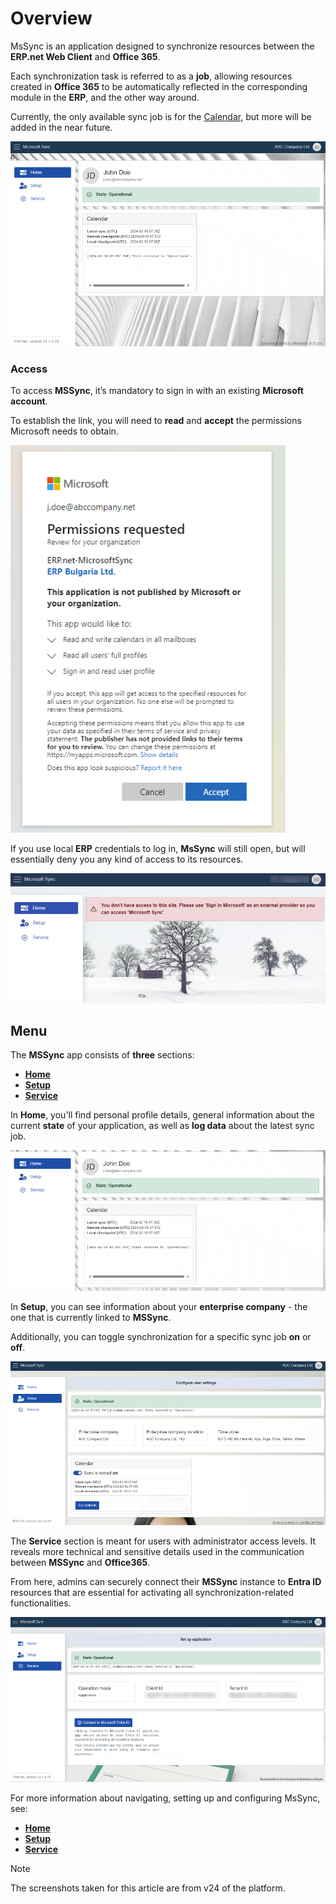 # Overview

MsSync is an application designed to synchronize resources between the **ERP.net Web Client** and **Office 365**. 

Each synchronization task is referred to as a **job**, allowing resources created in **Office 365** to be automatically reflected in the corresponding module in the **ERP**, and the other way around.

Currently, the only available sync job is for the [Calendar](https://docs.erp.net/webclient/introduction/my-apps/calendar.html), but more will be added in the near future.

![picture](pictures/Overview_view_nohighlights_01_03.png)
 
### Access

To access **MSSync**, it’s mandatory to sign in with an existing **Microsoft account**. 

To establish the link, you will need to **read** and **accept** the permissions Microsoft needs to obtain.

![picture](pictures/Overview_permission_01_03.png)
 
If you use local **ERP** credentials to log in, **MsSync** will still open, but will essentially deny you any kind of access to its resources. 

![picture](pictures/Overview_error_01_03.png)
 
## Menu

The **MSSync** app consists of **three** sections: 

-	**[Home](https://docs.erp.net/tech/modules/applications/mssync/home.html)**
-	**[Setup](https://docs.erp.net/tech/modules/applications/mssync/setup.html)**
-	**[Service](https://docs.erp.net/tech/modules/applications/mssync/setup.html)**

In **Home**, you'll find personal profile details, general information about the current **state** of your application, as well as **log data** about the latest sync job.

![picture](pictures/Overview_home_cropepd_01_03.png) 

In **Setup**, you can see information about your **enterprise company** - the one that is currently linked to **MSSync**. 

Additionally, you can toggle synchronization for a specific sync job **on** or **off**.

 ![picture](pictures/Overview_setup_01_03.png)

The **Service** section is meant for users with administrator access levels. It reveals more technical and sensitive details used in the communication between **MSSync** and **Office365**.

From here, admins can securely connect their **MSSync** instance to **Entra ID** resources that are essential for activating all synchronization-related functionalities. 

![picture](pictures/Overview_service_01_03.png)

For more information about navigating, setting up and configuring MsSync, see:

*	**[Home](https://docs.erp.net/tech/modules/applications/mssync/home.html)**
*	**[Setup](https://docs.erp.net/tech/modules/applications/mssync/setup.html)**
* **[Service](https://docs.erp.net/tech/modules/applications/mssync/setup.html)**

> [!NOTE]
> 
> The screenshots taken for this article are from v24 of the platform.


